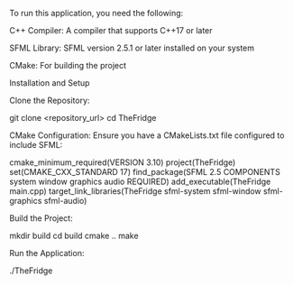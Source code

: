 
To run this application, you need the following:

C++ Compiler: A compiler that supports C++17 or later

SFML Library: SFML version 2.5.1 or later installed on your system

CMake: For building the project


Installation and Setup

Clone the Repository:

git clone <repository_url>
cd TheFridge

CMake Configuration:
Ensure you have a CMakeLists.txt file configured to include SFML:

cmake_minimum_required(VERSION 3.10)
project(TheFridge)
set(CMAKE_CXX_STANDARD 17)
find_package(SFML 2.5 COMPONENTS system window graphics audio REQUIRED)
add_executable(TheFridge main.cpp)
target_link_libraries(TheFridge sfml-system sfml-window sfml-graphics sfml-audio)

Build the Project:

mkdir build
cd build
cmake ..
make

Run the Application:

./TheFridge
